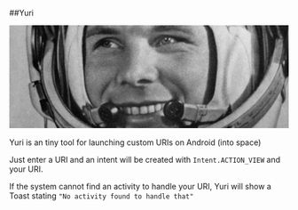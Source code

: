 ##Yuri

![Yuri Gagarin](yuri-picture.jpg "Yuri Gagarin")

Yuri is an tiny tool for launching custom URIs on Android (into space)  

Just enter a URI and an intent will be created with `Intent.ACTION_VIEW` and your URI.   

If the system cannot find an activity to handle your URI, Yuri will show a Toast stating `"No activity found to handle that"`
